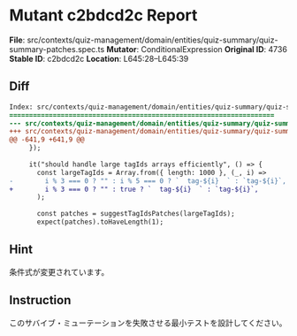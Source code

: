 # Mutant c2bdcd2c Report

**File**: src/contexts/quiz-management/domain/entities/quiz-summary/quiz-summary-patches.spec.ts
**Mutator**: ConditionalExpression
**Original ID**: 4736
**Stable ID**: c2bdcd2c
**Location**: L645:28–L645:39

## Diff

```diff
Index: src/contexts/quiz-management/domain/entities/quiz-summary/quiz-summary-patches.spec.ts
===================================================================
--- src/contexts/quiz-management/domain/entities/quiz-summary/quiz-summary-patches.spec.ts	original
+++ src/contexts/quiz-management/domain/entities/quiz-summary/quiz-summary-patches.spec.ts	mutated #4736
@@ -641,9 +641,9 @@
     });
 
     it("should handle large tagIds arrays efficiently", () => {
       const largeTagIds = Array.from({ length: 1000 }, (_, i) =>
-        i % 3 === 0 ? "" : i % 5 === 0 ? `  tag-${i}  ` : `tag-${i}`,
+        i % 3 === 0 ? "" : true ? `  tag-${i}  ` : `tag-${i}`,
       );
 
       const patches = suggestTagIdsPatches(largeTagIds);
       expect(patches).toHaveLength(1);
```

## Hint

条件式が変更されています。

## Instruction

このサバイブ・ミューテーションを失敗させる最小テストを設計してください。
